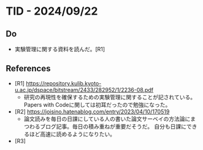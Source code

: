# TID - 2024/09/22
<!--
## Learnings
- 
- 
-->


## Do
- 実験管理に関する資料を読んだ。[R1]

## References
- [R1] https://repository.kulib.kyoto-u.ac.jp/dspace/bitstream/2433/282952/1/2236-08.pdf
  - 研究の再現性を確保するための実験管理に関することが記されている。Papers with Codeに関しては初耳だったので勉強になった。
- [R2] https://joisino.hatenablog.com/entry/2023/04/10/170519
  - 論文読みを毎日の日課にしている人の書いた論文サーベイの方法論にまつわるブログ記事。毎日の積み重ねが重要だそうだ。
    自分も日課にできるほど高速に読めるようになりたい。
- [R3] 
